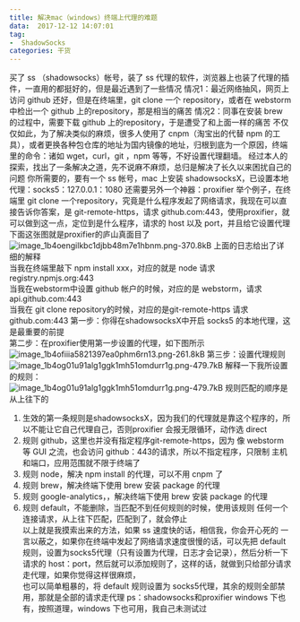 ```yaml
---
title: 解决mac（windows）终端上代理的难题
data:  2017-12-12 14:07:01
tag:
-  ShadowSocks
categories: 干货
---
```


买了 ss （shadowsocks）帐号，装了 ss 代理的软件，浏览器上也装了代理的插件，一直用的都挺好的，但是最近遇到了一些情况
情况1：最近网络抽风，网页上访问 github 还好，但是在终端里，git clone 一个 repository，或者在 webstorm 中检出一个 github 上的repository，那是相当的痛苦
情况2：同事在安装 brew 的过程中，需要下载 github 上的repository，于是遭受了和上面一样的痛苦
不仅仅如此，为了解决类似的麻烦，很多人使用了 cnpm（淘宝出的代替 npm 的工具），或者更换各种包仓库的地址为国内镜像的地址，归根到底为一个原因，终端里的命令：诸如 wget，curl，git ，npm 等等，不好设置代理翻墙。
经过本人的探索，找出了一条解决之道，先不说麻不麻烦，总归是解决了长久以来困扰自己的问题
你所需要的，要有一个 ss 帐号，mac 上安装 shadowsocksX，已设置本地代理：socks5：127.0.0.1：1080
还需要另外一个神器：proxifier
举个例子，在终端里 git clone 一个repository，究竟是什么程序发起了网络请求，我现在可以直接告诉你答案，是 git-remote-https，请求 github.com:443，使用proxifier，就可以做到这一点，定位到是什么程序，请求的 host 以及 port，并且给它设置代理
下面这张图就是proxifier的庐山真面目了
![image_1b4oengilkbc1djbb48m7e1hbnm.png-370.8kB](../images/解决mac(windows)终端上代理的难题/image_1b4oengilkbc1djbb48m7e1hbnm.png)
上面的日志给出了详细的解释   
当我在终端里敲下 npm install xxx，对应的就是 node 请求 registry.npmjs.org:443   
当我在webstorm中设置 github 帐户的时候，对应的是 webstorm，请求 api.github.com:443   
当我在 git clone repository的时候，对应的是git-remote-https 请求 github.com:443
第一步：你得在shadowsocksX中开启 socks5 的本地代理，这是最重要的前提   
第二步：在proxifier使用第一步设置的代理，如下图所示
![image_1b4ofiiia5821397ea0phm6rn13.png-261.8kB](../images/解决mac(windows)终端上代理的难题/image_1b4ofiiia5821397ea0phm6rn13.png)
第三步：设置代理规则   
![image_1b4og01u91alg1ggk1mh51omdurr1g.png-479.7kB](../images/解决mac(windows)终端上代理的难题/image_1b4og01u91alg1ggk1mh51omdurr1g.png)
解释一下我所设置的规则：   
![image_1b4og01u91alg1ggk1mh51omdurr1g.png-479.7kB](../images/解决mac(windows)终端上代理的难题/image_1b4og01u91alg1ggk1mh51omdurr1g-1554097364886.png)
规则匹配的顺序是从上往下的   

1. 生效的第一条规则是shadowsocksX，因为我们的代理就是靠这个程序的，所以不能让它自己代理自己，否则proxifier 会报无限循环，动作选 direct   
2. 规则 github，这里也并没有指定程序git-remote-https，因为 像 webstorm等 GUI 之流，也会访问 github：443的请求，所以不指定程序，只限制 主机和端口，应用范围就不限于终端了   
3. 规则 node，解决 npm install 的代理，可以不用 cnpm 了   
4. 规则 brew，解决终端下使用 brew 安装 package 的代理   
5. 规则 google-analytics，，解决终端下使用 brew 安装 package 的代理   
6. 规则 default，不能删除，当匹配不到任何规则的时候，使用该规则
任何一个连接请求，从上往下匹配，匹配到了，就会停止   
以上就是我摸索出来的方法，如果 ss 速度快的话，相信我，你会开心死的
一言以蔽之，如果你在终端中发起了网络请求速度很慢的话，可以先把 default 规则，设置为socks5代理（只有设置为代理，日志才会记录），然后分析一下请求的 host：port，然后就可以添加规则了，这样的话，就做到只给部分请求走代理，如果你觉得这样很麻烦，   
也可以简单粗暴的，将 default 规则设置为 socks5代理，其余的规则全部禁用，那就是全部的请求走代理
ps：shadowsocks和proxifier windows 下也有，按照道理，windows 下也可用，我自己未测试过



[image-1]:	http://p09eeagrw.bkt.clouddn.com/image_1b4oengilkbc1djbb48m7e1hbnm.png
[image-2]:	http://p09eeagrw.bkt.clouddn.com/image_1b4ofiiia5821397ea0phm6rn13.png
[image-3]:	http://p09eeagrw.bkt.clouddn.com/image_1b4og01u91alg1ggk1mh51omdurr1g.png
[image-4]:	http://p09eeagrw.bkt.clouddn.com/image_1b4og4c2k2i6j8b1jdjd03has1t.png